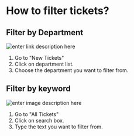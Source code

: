 How to filter tickets?
=======

## Filter by Department ##

![enter link description here](http://i.imgur.com/pDNfQHS.gif)

 1. Go to "New Tickets"
 2. Click on department list.
 3. Choose the department you want to filter from.
 
## Filter by keyword ##
 
![enter image description here](http://i.imgur.com/u28576E.gif)
 
 1. Go to "All Tickets"
 2. Click on search box. 
 3. Type the text you want to filter from.